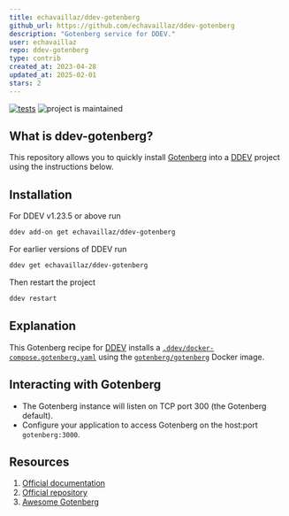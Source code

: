 ```yaml
---
title: echavaillaz/ddev-gotenberg
github_url: https://github.com/echavaillaz/ddev-gotenberg
description: "Gotenberg service for DDEV."
user: echavaillaz
repo: ddev-gotenberg
type: contrib
created_at: 2023-04-28
updated_at: 2025-02-01
stars: 2
---
```


[![tests](https://github.com/echavaillaz/ddev-gotenberg/actions/workflows/tests.yml/badge.svg)](https://github.com/echavaillaz/ddev-gotenberg/actions/workflows/tests.yml) ![project is maintained](https://img.shields.io/maintenance/yes/2024.svg)

## What is ddev-gotenberg?

This repository allows you to quickly install [Gotenberg](https://gotenberg.dev) into a [DDEV](https://ddev.readthedocs.io) project using the instructions below.

## Installation

For DDEV v1.23.5 or above run

```sh
ddev add-on get echavaillaz/ddev-gotenberg
```

For earlier versions of DDEV run

```sh
ddev get echavaillaz/ddev-gotenberg
```

Then restart the project

```sh
ddev restart
```

## Explanation

This Gotenberg recipe for [DDEV](https://ddev.readthedocs.io) installs a [`.ddev/docker-compose.gotenberg.yaml`](https://github.com/echavaillaz/ddev-gotenberg/blob/main/docker-compose.gotenberg.yaml) using the [`gotenberg/gotenberg`](https://hub.docker.com/r/gotenberg/gotenberg) Docker image.

## Interacting with Gotenberg

* The Gotenberg instance will listen on TCP port 300 (the Gotenberg default).
* Configure your application to access Gotenberg on the host:port `gotenberg:3000`.


## Resources

1. [Official documentation](https://gotenberg.dev)
2. [Official repository](https://github.com/gotenberg/gotenberg)
3. [Awesome Gotenberg](https://github.com/gotenberg/awesome-gotenberg)

